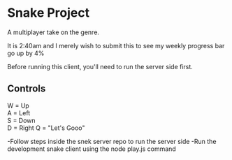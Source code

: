 # Snake Project

A multiplayer take on the genre.

It is 2:40am and I merely wish to submit this to see my weekly progress bar go up by 4%

Before running this client, you'll need to run the server side first.

## Controls
W = Up  
A = Left  
S = Down  
D = Right
Q = "Let's Gooo"

-Follow steps inside the snek server repo to run the server side
-Run the development snake client using the node play.js command